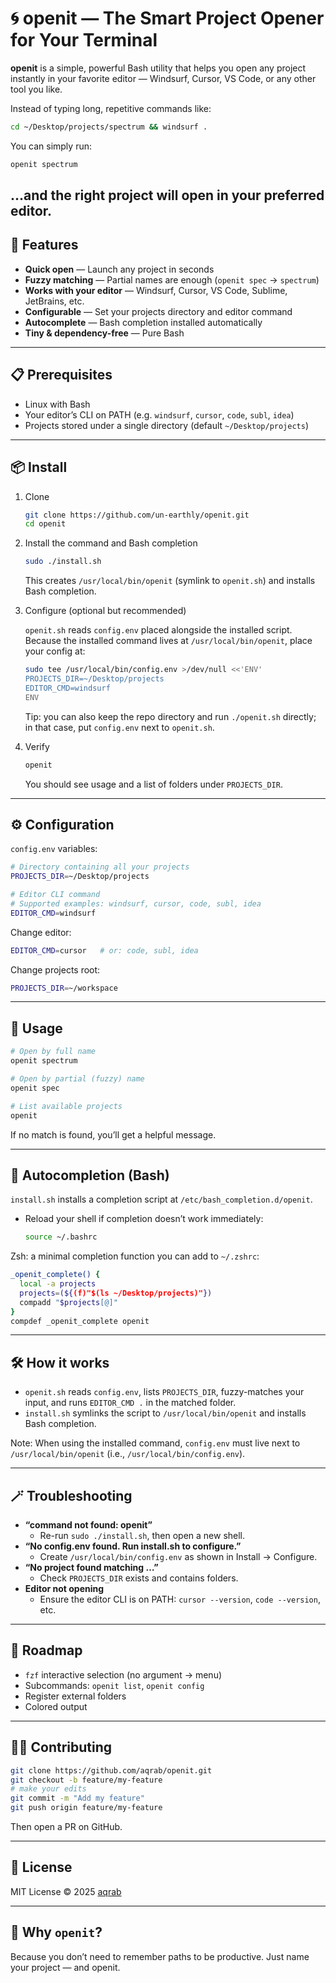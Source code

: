  # 🌀 openit — The Smart Project Opener for Your Terminal

**openit** is a simple, powerful Bash utility that helps you open any project instantly in your favorite editor — Windsurf, Cursor, VS Code, or any other tool you like.

Instead of typing long, repetitive commands like:

```bash
cd ~/Desktop/projects/spectrum && windsurf .
````

You can simply run:

```bash
openit spectrum
```

…and the right project will open in your preferred editor.
---

## 🚀 Features

- **Quick open** — Launch any project in seconds
- **Fuzzy matching** — Partial names are enough (`openit spec` → `spectrum`)
- **Works with your editor** — Windsurf, Cursor, VS Code, Sublime, JetBrains, etc.
- **Configurable** — Set your projects directory and editor command
- **Autocomplete** — Bash completion installed automatically
- **Tiny & dependency-free** — Pure Bash

---

## 📋 Prerequisites

- Linux with Bash
- Your editor’s CLI on PATH (e.g. `windsurf`, `cursor`, `code`, `subl`, `idea`)
- Projects stored under a single directory (default `~/Desktop/projects`)

---

## 📦 Install

1. Clone

   ```bash
   git clone https://github.com/un-earthly/openit.git
   cd openit
   ```

2. Install the command and Bash completion

   ```bash
   sudo ./install.sh
   ```

   This creates `/usr/local/bin/openit` (symlink to `openit.sh`) and installs Bash completion.

3. Configure (optional but recommended)

   `openit.sh` reads `config.env` placed alongside the installed script. Because the installed command lives at `/usr/local/bin/openit`, place your config at:

   ```bash
   sudo tee /usr/local/bin/config.env >/dev/null <<'ENV'
   PROJECTS_DIR=~/Desktop/projects
   EDITOR_CMD=windsurf
   ENV
   ```

   Tip: you can also keep the repo directory and run `./openit.sh` directly; in that case, put `config.env` next to `openit.sh`.

4. Verify

   ```bash
   openit
   ```

   You should see usage and a list of folders under `PROJECTS_DIR`.

---

## ⚙️ Configuration

`config.env` variables:

```bash
# Directory containing all your projects
PROJECTS_DIR=~/Desktop/projects

# Editor CLI command
# Supported examples: windsurf, cursor, code, subl, idea
EDITOR_CMD=windsurf
```

Change editor:

```bash
EDITOR_CMD=cursor   # or: code, subl, idea
```

Change projects root:

```bash
PROJECTS_DIR=~/workspace
```

---

## 🧩 Usage

```bash
# Open by full name
openit spectrum

# Open by partial (fuzzy) name
openit spec

# List available projects
openit
```

If no match is found, you’ll get a helpful message.

---

## 🧠 Autocompletion (Bash)

`install.sh` installs a completion script at `/etc/bash_completion.d/openit`.

- Reload your shell if completion doesn’t work immediately:

  ```bash
  source ~/.bashrc
  ```

Zsh: a minimal completion function you can add to `~/.zshrc`:

```bash
_openit_complete() {
  local -a projects
  projects=(${(f)"$(ls ~/Desktop/projects)"})
  compadd "$projects[@]"
}
compdef _openit_complete openit
```

---

## 🛠️ How it works

- `openit.sh` reads `config.env`, lists `PROJECTS_DIR`, fuzzy-matches your input, and runs `EDITOR_CMD .` in the matched folder.
- `install.sh` symlinks the script to `/usr/local/bin/openit` and installs Bash completion.

Note: When using the installed command, `config.env` must live next to `/usr/local/bin/openit` (i.e., `/usr/local/bin/config.env`).

---

## 🪄 Troubleshooting

- **“command not found: openit”**
  - Re-run `sudo ./install.sh`, then open a new shell.
- **“No config.env found. Run install.sh to configure.”**
  - Create `/usr/local/bin/config.env` as shown in Install → Configure.
- **“No project found matching …”**
  - Check `PROJECTS_DIR` exists and contains folders.
- **Editor not opening**
  - Ensure the editor CLI is on PATH: `cursor --version`, `code --version`, etc.

---

## 🧭 Roadmap

- `fzf` interactive selection (no argument → menu)
- Subcommands: `openit list`, `openit config`
- Register external folders
- Colored output

---

## 🧑‍💻 Contributing

```bash
git clone https://github.com/aqrab/openit.git
git checkout -b feature/my-feature
# make your edits
git commit -m "Add my feature"
git push origin feature/my-feature
```

Then open a PR on GitHub.

---

## 🪪 License

MIT License © 2025 [aqrab](https://github.com/aqrab)

---

## 💬 Why `openit`?

Because you don’t need to remember paths to be productive.
Just name your project — and openit.

```

